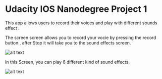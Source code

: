 # Udacity IOS Nanodegree Project 1
This app allows users to record their voices and play with different sounds effect .

The screen screen allows you to record your vocie by pressing the record button , after Stop it will take you to the sound effects screen.

 ![alt text](https://github.com/fw5dev/Udacity_IOS_ND_P1/blob/master/Recording_Screen.png)


In this Screen, you can play 6 different kind of sound effects.



 ![alt text](https://github.com/fw5dev/Udacity_IOS_ND_P1/blob/master/Sounds_Effect_Screen.png)



